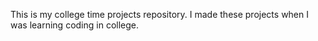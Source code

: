 This is my college time projects repository. I made these projects when I was learning coding in college.
